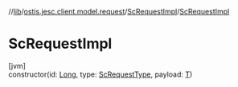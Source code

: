 //[lib](../../../index.md)/[ostis.jesc.client.model.request](../index.md)/[ScRequestImpl](index.md)/[ScRequestImpl](-sc-request-impl.md)

# ScRequestImpl

[jvm]\
constructor(id: [Long](https://kotlinlang.org/api/latest/jvm/stdlib/kotlin/-long/index.html), type: [ScRequestType](../-sc-request-type/index.md), payload: [T](index.md))
